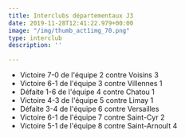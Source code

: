 ```yaml
---
title: Interclubs départementaux J3
date: 2019-11-28T12:41:22.979+00:00
image: "/img/thumb_act1img_70.png"
type: interclub
description: ''

---
```

*  Victoire 7-0 de l'équipe 2 contre Voisins 3
* Victoire 6-1 de l'équipe 3 contre Villennes 1
* Défaite 1-6 de l'équipe 4 contre Chatou 1
* Victoire 4-3 de l'équipe 5 contre Limay 1
* Défaite 3-4 de l'équipe 6 contre Versailles
* Victoire 6-1 de l'équipe 7 contre Saint-Cyr 2
* Victoire 5-1 de l'équipe 8 contre Saint-Arnoult 4